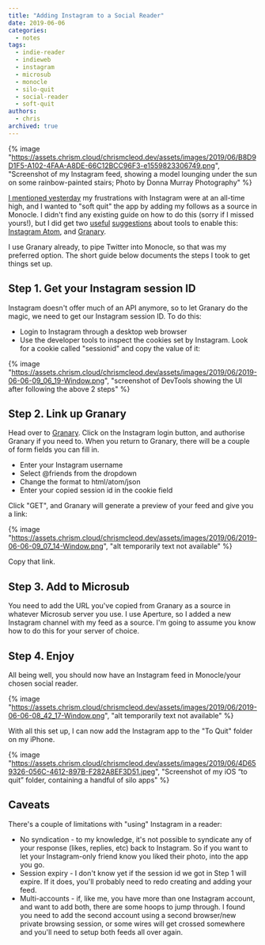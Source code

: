 ```yaml
---
title: "Adding Instagram to a Social Reader"
date: 2019-06-06
categories:
  - notes
tags:
  - indie-reader
  - indieweb
  - instagram
  - microsub
  - monocle
  - silo-quit
  - social-reader
  - soft-quit
authors:
  - chris
archived: true
---
```


{% image "https://assets.chrism.cloud/chrismcleod.dev/assets/images/2019/06/B8D9D1F5-A102-4FAA-A8DE-66C12BCC96F3-e1559823306749.png", "Screenshot of my Instagram feed, showing a model lounging under the sun on some rainbow-painted stairs; Photo by Donna Murray Photography" %}

[I mentioned yesterday](https://mrkapowski.com/2019/06/bollocks-to-this-instagram-ad-hellhole) my frustrations with Instagram were at an all-time high, and I wanted to "soft quit" the app by adding my follows as a source in Monocle. I didn't find any existing guide on how to do this (sorry if I missed yours!), but I did get two [useful](https://doubleloop.net/2019/06/05/5725/) [suggestions](https://stephenpieper.net/monocle-instagram/) about tools to enable this: [Instagram Atom](https://instagram-atom.appspot.com/), and [Granary](https://granary.io).

I use Granary already, to pipe Twitter into Monocle, so that was my preferred option. The short guide below documents the steps I took to get things set up.

## Step 1. Get your Instagram session ID

Instagram doesn't offer much of an API anymore, so to let Granary do the magic, we need to get our Instagram session ID. To do this:

- Login to Instagram through a desktop web browser
- Use the developer tools to inspect the cookies set by Instagram. Look for a cookie called "sessionid" and copy the value of it:

{% image "https://assets.chrism.cloud/chrismcleod.dev/assets/images/2019/06/2019-06-06-09_06_19-Window.png", "screenshot of DevTools showing the UI after following the above 2 steps" %}

## Step 2. Link up Granary

Head over to [Granary](https://granary.io). Click on the Instagram login button, and authorise Granary if you need to. When you return to Granary, there will be a couple of form fields you can fill in.

- Enter your Instagram username
- Select @friends from the dropdown
- Change the format to html/atom/json
- Enter your copied session id in the cookie field

Click "GET", and Granary will generate a preview of your feed and give you a link:

{% image "https://assets.chrism.cloud/chrismcleod.dev/assets/images/2019/06/2019-06-06-09_07_14-Window.png", "alt temporarily text not available" %}

Copy that link.

## Step 3. Add to Microsub

You need to add the URL you've copied from Granary as a source in whatever Microsub server you use. I use Aperture, so I added a new Instagram channel with my feed as a source. I'm going to assume you know how to do this for your server of choice.

## Step 4. Enjoy

All being well, you should now have an Instagram feed in Monocle/your chosen social reader.

{% image "https://assets.chrism.cloud/chrismcleod.dev/assets/images/2019/06/2019-06-06-08_42_17-Window.png", "alt temporarily text not available" %}

With all this set up, I can now add the Instagram app to the "To Quit" folder on my iPhone.

{% image "https://assets.chrism.cloud/chrismcleod.dev/assets/images/2019/06/4D659326-056C-4612-897B-F282A8EF3D51.jpeg", "Screenshot of my iOS “to quit” folder, containing a handful of silo apps" %}

## Caveats

There's a couple of limitations with "using" Instagram in a reader:

- No syndication - to my knowledge, it's not possible to syndicate any of your response (likes, replies, etc) back to Instagram. So if you want to let your Instagram-only friend know you liked their photo, into the app you go.
- Session expiry - I don't know yet if the session id we got in Step 1 will expire. If it does, you'll probably need to redo creating and adding your feed.
- Multi-accounts - if, like me, you have more than one Instagram account, and want to add both, there are some hoops to jump through. I found you need to add the second account using a second browser/new private browsing session, or some wires will get crossed somewhere and you'll need to setup both feeds all over again.
